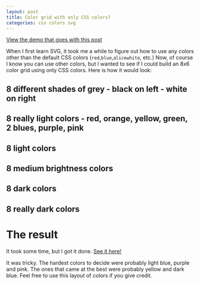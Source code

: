 ```yaml
---
layout: post
title: Color grid with only CSS colors?
categories: css colors svg
---
```

[View the demo that goes with this post](https://kyleplo.github.io/c/demos/css-color-grid)

When I first learn SVG, it took me a while to figure out how to use any colors other than the default CSS colors (`red`,`blue`,`alicewhite`, etc.) Now, of course I know you can use other colors, but I wanted to see if I could build an 8x6 color grid using only CSS colors. Here is how it would look:

8 different shades of grey - black on left - white on right
   - 
8 really light colors - red, orange, yellow, green, 2 blues, purple, pink
   -
8 light colors
   -
8 medium brightness colors
   -
8 dark colors
   -
8 really dark colors
   -

# The result
It took some time, but I got it done. [See it here!](../c/demos/css-color-grid)

It was tricky. The hardest colors to decide were probably light blue, purple and pink. The ones that came at the best were probably yellow and dark blue. Feel free to use this layout of colors if you give credit.

